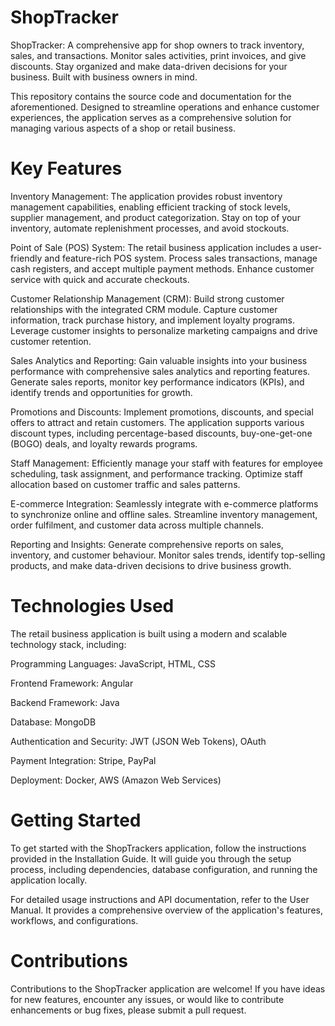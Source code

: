 # ShopTracker
ShopTracker: A comprehensive app for shop owners to track inventory, sales, and transactions. Monitor sales activities, print invoices, and give discounts. Stay organized and make data-driven decisions for your business. Built with business owners in mind.

This repository contains the source code and documentation for the aforementioned. Designed to streamline operations and enhance customer experiences, the application serves as a comprehensive solution for managing various aspects of a shop or retail business.

# Key Features
Inventory Management: The application provides robust inventory management capabilities, enabling efficient tracking of stock levels, supplier management, and product categorization. Stay on top of your inventory, automate replenishment processes, and avoid stockouts.

Point of Sale (POS) System: The retail business application includes a user-friendly and feature-rich POS system. Process sales transactions, manage cash registers, and accept multiple payment methods. Enhance customer service with quick and accurate checkouts.

Customer Relationship Management (CRM): Build strong customer relationships with the integrated CRM module. Capture customer information, track purchase history, and implement loyalty programs. Leverage customer insights to personalize marketing campaigns and drive customer retention.

Sales Analytics and Reporting: Gain valuable insights into your business performance with comprehensive sales analytics and reporting features. Generate sales reports, monitor key performance indicators (KPIs), and identify trends and opportunities for growth.

Promotions and Discounts: Implement promotions, discounts, and special offers to attract and retain customers. The application supports various discount types, including percentage-based discounts, buy-one-get-one (BOGO) deals, and loyalty rewards programs.

Staff Management: Efficiently manage your staff with features for employee scheduling, task assignment, and performance tracking. Optimize staff allocation based on customer traffic and sales patterns.

E-commerce Integration: Seamlessly integrate with e-commerce platforms to synchronize online and offline sales. Streamline inventory management, order fulfilment, and customer data across multiple channels.

Reporting and Insights: Generate comprehensive reports on sales, inventory, and customer behaviour. Monitor sales trends, identify top-selling products, and make data-driven decisions to drive business growth.

# Technologies Used
The retail business application is built using a modern and scalable technology stack, including:

Programming Languages: JavaScript, HTML, CSS

Frontend Framework: Angular

Backend Framework: Java

Database: MongoDB

Authentication and Security: JWT (JSON Web Tokens), OAuth

Payment Integration: Stripe, PayPal

Deployment: Docker, AWS (Amazon Web Services)

# Getting Started
To get started with the ShopTrackers application, follow the instructions provided in the Installation Guide. It will guide you through the setup process, including dependencies, database configuration, and running the application locally.

For detailed usage instructions and API documentation, refer to the User Manual. It provides a comprehensive overview of the application's features, workflows, and configurations.

# Contributions
Contributions to the ShopTracker application are welcome! If you have ideas for new features, encounter any issues, or would like to contribute enhancements or bug fixes, please submit a pull request.

